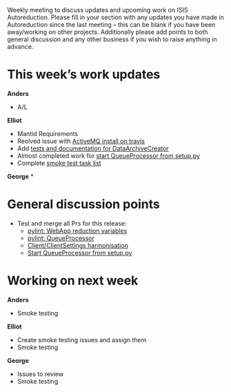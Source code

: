Weekly meeting to discuss updates and upcoming work on ISIS Autoreduction.
Please fill in your section with any updates you have made in Autoreduction since the last meeting – this can be blank if you have been away/working on other projects. Additionally please add points to both general discussion and any other business if you wish to raise anything in advance.

This week’s work updates
========================

**Anders**
* A/L

**Elliot**
* Mantid Requirements
* Reolved issue with [ActiveMQ install on travis](https://github.com/ISISScientificComputing/autoreduce/pull/163)
* Add [tests and documentation for DataArchiveCreator](https://github.com/ISISScientificComputing/autoreduce/pull/164)
* Almost completed work for [start QueueProcessor from setup.py](https://github.com/ISISScientificComputing/autoreduce/pull/166)
* Complete [smoke test task list](https://github.com/ISISScientificComputing/autoreduce/wiki/Smoke-testing)

**George**
* 


General discussion points
=========================

* Test and merge all Prs for this release:
  * [pylint: WebApp reduction variables](https://github.com/ISISScientificComputing/autoreduce/pull/152)
  * [pylint: QueueProcessor](https://github.com/ISISScientificComputing/autoreduce/pull/156)
  * [Client/ClientSettings harmonisation](https://github.com/ISISScientificComputing/autoreduce/pull/158)
  * [Start QueueProcessor from setup.py](https://github.com/ISISScientificComputing/autoreduce/pull/166)


Working on next week
====================

**Anders**
* Smoke testing

**Elliot**
* Create smoke testing issues and assign them
* Smoke testing

**George**
* Issues to review
* Smoke testing
